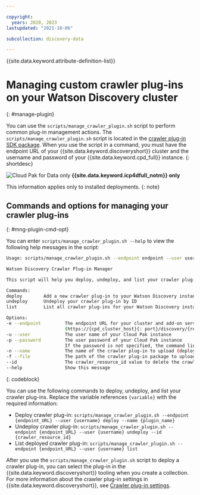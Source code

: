```yaml
---

copyright:
  years: 2020, 2023
lastupdated: "2021-10-06"

subcollection: discovery-data

---
```


{{site.data.keyword.attribute-definition-list}}

# Managing custom crawler plug-ins on your Watson Discovery cluster
{: #manage-plugin}

You can use the `scripts/manage_crawler_plugin.sh` script to perform common plug-in management actions. The `scripts/manage_crawler_plugin.sh` script is located in the [crawler plug-in SDK package](/docs/discovery-data?topic=discovery-data-crawler-plugin-build#obtain-sdk). When you use the script in a command, you must have the endpoint URL of your {{site.data.keyword.discoveryshort}} cluster and the username and password of your {{site.data.keyword.cpd_full}} instance.
{: shortdesc}

![Cloud Pak for Data only](images/desktop.png) **{{site.data.keyword.icp4dfull_notm}} only**

This information applies only to installed deployments.
{: note}

## Commands and options for managing your crawler plug-ins
{: #mng-plugin-cmd-opt}

You can enter `scripts/manage_crawler_plugin.sh --help` to view the following help messages in the script:

```sh
Usage: scripts/manage_crawler_plugin.sh --endpoint endpoint --user username [--password password] command

Watson Discovery Crawler Plug-in Manager

This script will help you deploy, undeploy, and list your crawler plug-ins for Watson Discovery.

Commands:
deploy        Add a new crawler plug-in to your Watson Discovery instance
undeploy      Undeploy your crawler plug-in by ID
list          List all crawler plug-ins for your Watson Discovery instance (default)

Options:
-e --endpoint         The endpoint URL for your cluster and add-on service instance
                      (https://{cpd_cluster_host}{: port}/discovery/{release}/instances/{instance_id}/api)
-u --user             The user name of your Cloud Pak instance
-p --password         The user password of your Cloud Pak instance
                      If the password is not specified, the command line prompts to input
-n --name             The name of the crawler plug-in to upload (deploy only)
-f --file             The path of the crawler plug-in package to upload (deploy only)
--id                  The crawler_resource_id value to delete the crawler plug-in (undeploy only)
--help                Show this message
```
{: codeblock}

You can use the following commands to deploy, undeploy, and list your crawler plug-ins. Replace the variable references `{variable}` with the required information:

- Deploy crawler plug-in: `scripts/manage_crawler_plugin.sh --endpoint {endpoint_URL} --user {username} deploy --name {plugin_name}`
- Undeploy crawler plug-in: `scripts/manage_crawler_plugin.sh --endpoint {endpoint_URL} --user {username} undeploy --id {crawler_resource_id}`
- List deployed crawler plug-in: `scripts/manage_crawler_plugin.sh --endpoint {endpoint_URL} --user {username} list`

After you use the `scripts/manage_crawler_plugin.sh` script to deploy a crawler plug-in, you can select the plug-in in the {{site.data.keyword.discoveryshort}} tooling when you create a collection. For more information about the crawler plug-in settings in {{site.data.keyword.discoveryshort}}, see [Crawler plug-in settings](/docs/discovery-data?topic=discovery-data-collection-types#plugin-settings).
